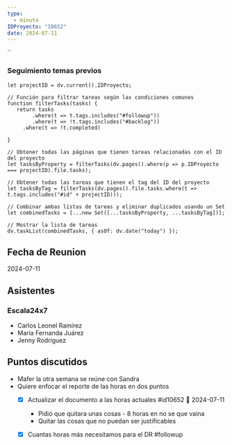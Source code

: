 ```yaml
---
type:
  - minuta
IDProyecto: "10652"
date: 2024-07-11
---
```

``

### Seguimiento temas previos
```dataviewjs
let projectID = dv.current().IDProyecto;

// Función para filtrar tareas según las condiciones comunes
function filterTasks(tasks) {
   return tasks
        .where(t => t.tags.includes("#followup"))
        .where(t => !t.tags.includes("#backlog"))
     .where(t => !t.completed)
        
}

// Obtener todas las páginas que tienen tareas relacionadas con el ID del proyecto
let tasksByProperty = filterTasks(dv.pages().where(p => p.IDProyecto === projectID).file.tasks);

// Obtener todas las tareas que tienen el tag del ID del proyecto
let tasksByTag = filterTasks(dv.pages().file.tasks.where(t => t.tags.includes("#id" + projectID)));

// Combinar ambas listas de tareas y eliminar duplicados usando un Set
let combinedTasks = [...new Set([...tasksByProperty, ...tasksByTag])];

// Mostrar la lista de tareas
dv.taskList(combinedTasks, { asOf: dv.date("today") });
 ```
## Fecha de Reunion
2024-07-11

## Asistentes

### Escala24x7
- Carlos Leonel Ramírez
- Maria Fernanda Juárez
- Jenny Rodriguez

## Puntos discutidos

- Mafer la otra semana se reúne con Sandra
- Quiere enfocar el reporte de las horas en dos puntos
	- [x] Actualizar el documento a las horas actuales #id10652  📅 2024-07-11
		- Pidió que quitara unas cosas - 8 horas en no se que vaina
		- Quitar las cosas que no puedan ser justificables
	- [x] Cuantas horas más necesitamos para el DR #followup


